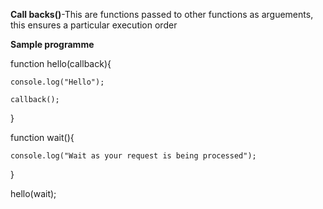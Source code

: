 **Call backs()**-This are functions passed to other functions as arguements, this ensures a particular execution order 

**Sample programme**

function hello(callback){

    console.log("Hello");

    callback();
}

function wait(){

    console.log("Wait as your request is being processed");
}

hello(wait);